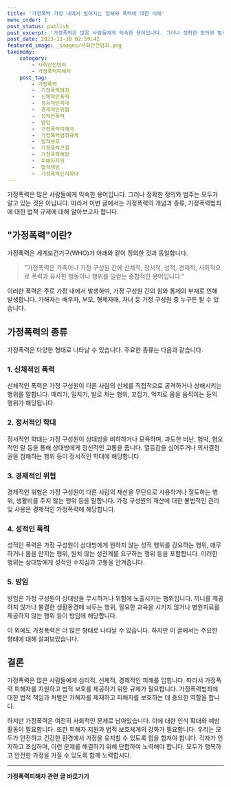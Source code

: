 ```yaml
---
title: '가정폭력 가정 내에서 벌어지는 침해와 폭력에 대한 이해'
menu_order: 1
post_status: publish
post_excerpt: '가정폭력은 많은 사람들에게 익숙한 용어입니다. 그러나 정확한 정의와 범주는 모두가 알고 있는 것은 아닙니다. 따라서 이번 글에서는 가정폭력의 개념과 종류, 가정폭력범죄에 대한 법적 규제에 대해 알아보고자 합니다.'
post_date: 2023-11-30 02:59:42
featured_image: _images/사회안전범죄.png
taxonomy:
    category:
        - 사회안전범죄
        - 가정폭력피해자
    post_tag:
        - 가정폭력
        -  가정폭력범죄
        -  신체적인폭력
        -  정서적인학대
        -  경제적인위협
        -  성적인폭력
        -  방임
        -  가정폭력피해자
        -  가정폭력범죄규제
        -  법적보호
        -  가정폭력근절
        -  가정폭력예방
        -  피해자지원
        -  법적책임
        -  가정폭력인식확대
---
```



가정폭력은 많은 사람들에게 익숙한 용어입니다. 그러나 정확한 정의와 범주는 모두가 알고 있는 것은 아닙니다. 따라서 이번 글에서는 가정폭력의 개념과 종류, 가정폭력범죄에 대한 법적 규제에 대해 알아보고자 합니다.

## "가정폭력"이란?

가정폭력은 세계보건기구(WHO)가 아래와 같이 정의한 것과 동일합니다.

> "가정폭력은 가족이나 가정 구성원 간에 신체적, 정서적, 성적, 경제적, 사회적으로 폭력과 유사한 행동이나 행위를 일컫는 종합적인 용어입니다."

이러한 폭력은 주로 가정 내에서 발생하며, 가정 구성원 간의 힘와 통제의 부재로 인해 발생합니다. 가해자는 배우자, 부모, 형제자매, 자녀 등 가정 구성원 중 누구든 될 수 있습니다.

## 가정폭력의 종류

가정폭력은 다양한 형태로 나타날 수 있습니다. 주요한 종류는 다음과 같습니다.

### 1. 신체적인 폭력

신체적인 폭력은 가정 구성원이 다른 사람의 신체를 직접적으로 공격하거나 상해시키는 행위를 말합니다. 때리기, 밀치기, 발로 차는 행위, 꼬집기, 억지로 몸을 움직이는 등의 행위가 해당됩니다.

### 2. 정서적인 학대

정서적인 학대는 가정 구성원이 상대방을 비하하거나 모욕하며, 과도한 비난, 협박, 혐오적인 말 등을 통해 상대방에게 정신적인 고통을 줍니다. 열등감을 심어주거나 의사결정권을 침해하는 행위 등이 정서적인 학대에 해당합니다.

### 3. 경제적인 위협

경제적인 위협은 가정 구성원이 다른 사람의 재산을 무단으로 사용하거나 절도하는 행위, 생활비를 주지 않는 행위 등을 말합니다. 가정 구성원의 재산에 대한 불법적인 관리 및 사용은 경제적인 가정폭력에 해당합니다.

### 4. 성적인 폭력

성적인 폭력은 가정 구성원이 상대방에게 원하지 않는 성적 행위를 강요하는 행위, 애무하거나 몸을 만지는 행위, 원치 않는 성관계를 요구하는 행위 등을 포함합니다. 이러한 행위는 상대방에게 성적인 수치심과 고통을 안겨줍니다.

### 5. 방임

방임은 가정 구성원이 상대방을 무시하거나 위험에 노출시키는 행위입니다. 끼니를 제공하지 않거나 불결한 생활환경에 놔두는 행위, 필요한 교육을 시키지 않거나 병원치료를 제공하지 않는 행위 등이 방임에 해당합니다.

이 외에도 가정폭력은 더 많은 형태로 나타날 수 있습니다. 하지만 이 글에서는 주요한 형태에 대해 살펴보았습니다.

## 결론

가정폭력은 많은 사람들에게 심리적, 신체적, 경제적인 피해를 입힙니다. 따라서 가정폭력 피해자를 지원하고 법적 보호를 제공하기 위한 규제가 필요합니다. 가정폭력범죄에 대한 법적 책임과 처벌은 가해자를 제재하고 피해자를 보호하는 데 중요한 역할을 합니다.

하지만 가정폭력은 여전히 사회적인 문제로 남아있습니다. 이에 대한 인식 확대와 예방 활동이 필요합니다. 또한 피해자 지원과 법적 보호체계의 강화가 필요합니다. 우리는 모두가 안전하고 건강한 환경에서 가정을 유지할 수 있도록 힘을 합쳐야 합니다. 각자가 인지하고 조심하며, 이런 문제를 해결하기 위해 단합하여 노력해야 합니다. 모두가 행복하고 안전한 가정을 가질 수 있도록 함께 노력합시다.
<!-- wp:separator -->
<hr class="wp-block-separator has-alpha-channel-opacity"/>
<!-- /wp:separator -->

<!-- wp:group {"backgroundColor":"base","layout":{"type":"constrained"}} -->
<div class="wp-block-group has-base-background-color has-background"><!-- wp:paragraph {"align":"center","fontSize":"medium"} -->
<p class="has-text-align-center has-large-font-size"><strong>가정폭력피해자 관련 글 바로가기</strong></p>
<!-- /wp:paragraph -->


<!-- wp:latest-posts
{"categories":[{"id":27190,"count":19,"description":"","link":"https://uknowlaw.com/category/%ea%b0%80%ec%a0%95%ed%8f%ad%eb%a0%a5%ed%94%bc%ed%95%b4%ec%9e%90/","name":"가정폭력피해자","slug":"가정폭력피해자","taxonomy":"category","parent":0,"meta":[],"_links":{"self":[{"href":"https://uknowlaw.com/wp-json/wp/v2/categories/27190"}],"collection":[{"href":"https://uknowlaw.com/wp-json/wp/v2/categories"}],"about":[{"href":"https://uknowlaw.com/wp-json/wp/v2/taxonomies/category"}],"wp:post_type":[{"href":"https://uknowlaw.com/wp-json/wp/v2/posts?categories=27190"}],"curies":[{"name":"wp","href":"https://api.w.org/{rel}","templated":true}]}}],"postsToShow":100,"excerptLength":28,"postLayout":"grid","columns":2,"featuredImageAlign":"left","featuredImageSizeSlug":"large","fontSize":"small"} /--></div>
<!-- /wp:group -->